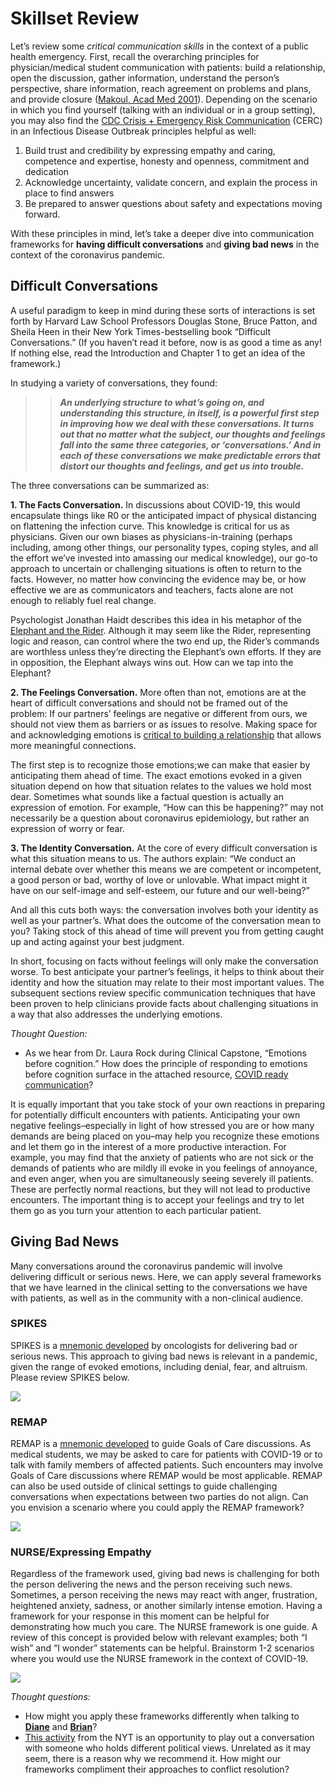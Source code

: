 # Skillset Review

Let’s review some _critical communication skills_ in the context of a public health emergency. First, recall the overarching principles for physician/medical student communication with patients: build a relationship, open the discussion, gather information, understand the person’s perspective, share information, reach agreement on problems and plans, and provide closure \([Makoul, Acad Med 2001](https://www.ncbi.nlm.nih.gov/pubmed/11299158)\). Depending on the scenario in which you find yourself \(talking with an individual or in a group setting\), you may also find the [CDC Crisis + Emergency Risk Communication](https://www.cdc.gov/coronavirus/2019-ncov/downloads/fs-CERC-Infectious-Disease.pdf) \(CERC\) in an Infectious Disease Outbreak principles helpful as well:

1. Build trust and credibility by expressing empathy and caring, competence and expertise, honesty and openness, commitment and dedication
2. Acknowledge uncertainty, validate concern, and explain the process in place to find answers
3. Be prepared to answer questions about safety and expectations moving forward. 

With these principles in mind, let’s take a deeper dive into communication frameworks for **having difficult conversations** and **giving bad news** in the context of the coronavirus pandemic.

## **Difficult Conversations**

A useful paradigm to keep in mind during these sorts of interactions is set forth by Harvard Law School Professors Douglas Stone, Bruce Patton, and Sheila Heen in their New York Times-bestselling book “Difficult Conversations.” \(If you haven’t read it before, now is as good a time as any! If nothing else, read the Introduction and Chapter 1 to get an idea of the framework.\)

In studying a variety of conversations, they found: 

> > _**An underlying structure to what’s going on, and understanding this structure, in itself, is a powerful first step in improving how we deal with these conversations. It turns out that no matter what the subject, our thoughts and feelings fall into the same three categories, or ‘conversations.’ And in each of these conversations we make predictable errors that distort our thoughts and feelings, and get us into trouble.**_

The three conversations can be summarized as:

**1. The Facts Conversation.** In discussions about COVID-19, this would encapsulate things like R0 or the anticipated impact of physical distancing on flattening the infection curve. This knowledge is critical for us as physicians. Given our own biases as physicians-in-training \(perhaps including, among other things, our personality types, coping styles, and all the effort we’ve invested into amassing our medical knowledge\), our go-to approach to uncertain or challenging situations is often to return to the facts. However, no matter how convincing the evidence may be, or how effective we are as communicators and teachers, facts alone are not enough to reliably fuel real change.

Psychologist Jonathan Haidt describes this idea in his metaphor of the [Elephant and the Rider](https://www.creativehuddle.co.uk/the-elephant-and-the-rider). Although it may seem like the Rider, representing logic and reason, can control where the two end up, the Rider’s commands are worthless unless they’re directing the Elephant’s own efforts. If they are in opposition, the Elephant always wins out. How can we tap into the Elephant?

**2. The Feelings Conversation.** More often than not, emotions are at the heart of difficult conversations and should not be framed out of the problem: If our partners’ feelings are negative or different from ours, we should not view them as barriers or as issues to resolve. Making space for and acknowledging emotions is [critical to building a relationship](https://eprognosis.ucsf.edu/communication/video-emotions.php) that allows more meaningful connections.

The first step is to recognize those emotions;we can make that easier by anticipating them ahead of time. The exact emotions evoked in a given situation depend on how that situation relates to the values we hold most dear. Sometimes what sounds like a factual question is actually an expression of emotion. For example, “How can this be happening?” may not necessarily be a question about coronavirus epidemiology, but rather an expression of worry or fear.

**3. The Identity Conversation.** At the core of every difficult conversation is what this situation means to us. The authors explain: “We conduct an internal debate over whether this means we are competent or incompetent, a good person or bad, worthy of love or unlovable. What impact might it have on our self-image and self-esteem, our future and our well-being?”

And all this cuts both ways: the conversation involves both your identity as well as your partner’s. What does the outcome of the conversation mean to you? Taking stock of this ahead of time will prevent you from getting caught up and acting against your best judgment.

In short, focusing on facts without feelings will only make the conversation worse. To best anticipate your partner’s feelings, it helps to think about their identity and how the situation may relate to their most important values. The subsequent sections review specific communication techniques that have been proven to help clinicians provide facts about challenging situations in a way that also addresses the underlying emotions.

_Thought Question:_ 

* As we hear from Dr. Laura Rock during Clinical Capstone, “Emotions before cognition.” How does the principle of responding to emotions before cognition surface in the attached resource, [COVID ready communication](https://docs.google.com/document/d/1uSh0FeYdkGgHsZqem552iC0KmXIgaGKohl7SoeY2UXQ/mobilebasic)?

It is equally important that you take stock of your own reactions in preparing for potentially difficult encounters with patients. Anticipating your own negative feelings–especially in light of how stressed you are or how many demands are being placed on you–may help you recognize these emotions and let them go in the interest of a more productive interaction. For example, you may find that the anxiety of patients who are not sick or the demands of patients who are mildly ill evoke in you feelings of annoyance, and even anger, when you are simultaneously seeing severely ill patients. These are perfectly normal reactions, but they will not lead to productive encounters. The important thing is to accept your feelings and try to let them go as you turn your attention to each particular patient.

## **Giving Bad News**

Many conversations around the coronavirus pandemic will involve delivering difficult or serious news. Here, we can apply several frameworks that we have learned in the clinical setting to the conversations we have with patients, as well as in the community with a non-clinical audience.

### SPIKES

SPIKES is a [mnemonic developed](https://theoncologist.onlinelibrary.wiley.com/doi/full/10.1634/theoncologist.5-4-302) by oncologists for delivering bad or serious news. This approach to giving bad news is relevant in a pandemic, given the range of evoked emotions, including denial, fear, and altruism. Please review SPIKES below.

![](../.gitbook/assets/spikes.png)

### REMAP

REMAP is a [mnemonic developed](https://www.ncbi.nlm.nih.gov/pubmed/28445100) to guide Goals of Care discussions. As medical students, we may be asked to care for patients with COVID-19 or to talk with family members of affected patients. Such encounters may involve Goals of Care discussions where REMAP would be most applicable. REMAP can also be used outside of clinical settings to guide challenging conversations when expectations between two parties do not align. Can you envision a scenario where you could apply the REMAP framework?

![](../.gitbook/assets/remap.png)

### NURSE/Expressing Empathy

Regardless of the framework used, giving bad news is challenging for both the person delivering the news and the person receiving such news. Sometimes, a person receiving the news may react with anger, frustration, heightened anxiety, sadness, or another similarly intense emotion. Having a framework for your response in this moment can be helpful for demonstrating how much you care. The NURSE framework is one guide. A review of this concept is provided below with relevant examples; both “I wish” and “I wonder” statements can be helpful. Brainstorm 1-2 scenarios where you would use the NURSE framework in the context of COVID-19.

![](../.gitbook/assets/empathicresponseshandout1.jpg)

_Thought questions:_ 

* How might you apply these frameworks differently when talking to [**Diane**](https://curriculum.covidstudentresponse.org/curriculum-overview/cases#case-2-diane) and [**Brian**](https://curriculum.covidstudentresponse.org/curriculum-overview/cases#case-1-brian)?
* [This activity](https://www.nytimes.com/interactive/2019/11/26/opinion/family-holiday-talk-impeachment.html) from the NYT is an opportunity to play out a conversation with someone who holds different political views. Unrelated as it may seem, there is a reason why we recommend it. How might our frameworks compliment their approaches to conflict resolution?

